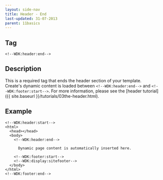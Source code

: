 ```yaml
---
layout: side-nav
title: Header - End
last-updated: 31-07-2013
parent: 11basics
---
```


## Tag

`<!--WDK:header:end-->`

## Description

This is a required tag that ends the header section of your template.
Create's dynamic content is loaded between `<!--WDK:header:end-->` and `<!--WDK:footer:start-->`.
For more information, please see the [header tutorial]({{ site.baseurl }}/tutorials/03the-header.html).

## Example

~~~
<!--WDK:header:start-->
<html>
  <head></head>
  <body>
    <!--WDK:header:end-->

      Dynamic page content is automatically inserted here.

    <!--WDK:footer:start-->
    <!--WDK:display:sitefooter-->
  </body>
</html>
<!--WDK:footer:end-->
~~~